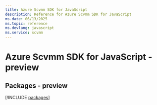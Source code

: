 ```yaml
---
title: Azure Scvmm SDK for JavaScript
description: Reference for Azure Scvmm SDK for JavaScript
ms.date: 06/13/2025
ms.topic: reference
ms.devlang: javascript
ms.service: scvmm
---
```

# Azure Scvmm SDK for JavaScript - preview
## Packages - preview
[!INCLUDE [packages](scvmm-index.md)]